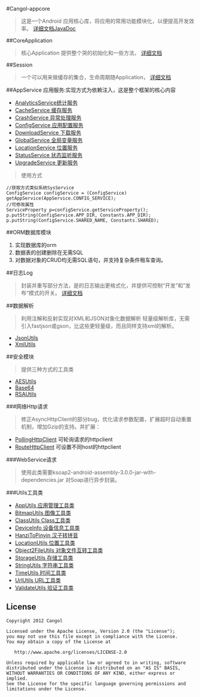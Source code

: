 #Cangol-appcore

>这是一个Android 应用核心库，将应用的常用功能模块化，以便提高开发效率。
>[详细文档JavaDoc](http://cangol.github.io/Cangol-appcore)

##CoreApplication
>核心Application 提供整个哭的初始化和一些方法，
[详细文档](http://cangol.github.io/Cangol-appcore/mobi/cangol/mobile/CoreApplication.html)

##Session
>一个可以用来做缓存的集合，生命周期随Application，
[详细文档](http://cangol.github.io/Cangol-appcore/mobi/cangol/mobile/Session.html)

##AppService
应用服务:实现方式为依赖注入，这是整个框架的核心内容

* [AnalyticsService统计服务](http://cangol.github.io/Cangol-appcore/mobi/cangol/mobile/service/analytics/AnalyticsService.html)
* 	[CacheService 缓存服务](http://cangol.github.io/Cangol-appcore/mobi/cangol/mobile/service/analytics/CacheService.html)
* 	[CrashService 异常处理服务](http://cangol.github.io/Cangol-appcore/mobi/cangol/mobile/service/analytics/CrashService.html)
* 	[ConfigService 应用配置服务](http://cangol.github.io/Cangol-appcore/mobi/cangol/mobile/service/analytics/ConfigService.html)
* 	[DownloadService 下载服务](http://cangol.github.io/Cangol-appcore/mobi/cangol/mobile/service/analytics/DownloadService.html)
* 	[GlobalService 全局变量服务](http://cangol.github.io/Cangol-appcore/mobi/cangol/mobile/service/analytics/GlobalService.html)
* 	[LocationService 位置服务](http://cangol.github.io/Cangol-appcore/mobi/cangol/mobile/service/analytics/LocationService.html)
* 	[StatusService 状态监听服务](http://cangol.github.io/Cangol-appcore/mobi/cangol/mobile/service/analytics/StatusService.html)
* 	[UpgradeService 更新服务](http://cangol.github.io/Cangol-appcore/mobi/cangol/mobile/service/analytics/UpgradeService.html)

>使用方式
	
	//获取方式类似系统SysService
	ConfigService configService = (ConfigService) getAppService(AppService.CONFIG_SERVICE);
	//可修改属性
	ServiceProperty p=configService.getServiceProperty();
	p.putString(ConfigService.APP_DIR, Constants.APP_DIR);
	p.putString(ConfigService.SHARED_NAME, Constants.SHARED);
			
##ORM数据库模块

1. 实现数据库的orm
2. 数据表的创建删除在无需SQL
3. 对数据对象的CRUD均无需SQL语句，并支持复杂条件租车查询。

##日志Log
>封装并重写部分方法，是的日志输出更格式化，并提供可控制“开发”和”发布“模式的开关。
>[详细文档](http://cangol.github.io/Cangol-appcore/mobi/cangol/mobile/logging/Log.html)

##数据解析
>利用注解和反射实现对XML和JSON对象化数据解析
 轻量级解析库，无需引入fastjson或gson，比这些更轻量级，而且同样支持xml的解析。
 
* [JsonUtils](http://cangol.github.io/Cangol-appcore/mobi/cangol/mobile/parser/JsonUtils.html)
* [XmlUtils](http://cangol.github.io/Cangol-appcore/mobi/cangol/mobile/parser/XmlUtils.html)

##安全模块
>提供三种方式的工具类

* [AESUtils](http://cangol.github.io/Cangol-appcore/mobi/cangol/mobile/security/AESUtils.html)
* [Base64](http://cangol.github.io/Cangol-appcore/mobi/cangol/mobile/security/Base64.html)
* [RSAUtils](http://cangol.github.io/Cangol-appcore/mobi/cangol/mobile/security/RSAUtils.html)

###网络Http请求

>修正AsyncHttpClient的部分bug，优化请求参数配置，扩展超时自动重置机制，增加Gzip的支持。并扩展：

* [PollingHttpClient](http://cangol.github.io/Cangol-appcore/mobi/cangol/mobile/security/AESUtils.html) 可轮询请求的httpclient
* [RouteHttpClient](http://cangol.github.io/Cangol-appcore/mobi/cangol/mobile/security/AESUtils.html) 可设置不同host的httpclient

###WebService请求
>使用此类需要ksoap2-android-assembly-3.0.0-jar-with-dependencies.jar 对Soap进行异步封装。



###Utils工具类

* [AppUtils 应用管理工具类](http://cangol.github.io/Cangol-appcore/mobi/cangol/mobile/utils/AppUtils.html)
* 	[BitmapUtils 图像工具类](http://cangol.github.io/Cangol-appcore/mobi/cangol/mobile/utils/BitmapUtils.html)
* 	[ClassUtils Class工具类](http://cangol.github.io/Cangol-appcore/mobi/cangol/mobile/utils/ClassUtils.html)
* 	[DeviceInfo 设备信息工具类](http://cangol.github.io/Cangol-appcore/mobi/cangol/mobile/utils/DeviceInfo.html)
* 	[HanziToPinyin 汉子转拼音](http://cangol.github.io/Cangol-appcore/mobi/cangol/mobile/utils/HanziToPinyin.html)
* 	[LocationUtils 位置工具类](http://cangol.github.io/Cangol-appcore/mobi/cangol/mobile/utils/LocationUtils.html)
* 	[Object2FileUtils 对象文件互转工具类](http://cangol.github.io/Cangol-appcore/mobi/cangol/mobile/utils/Object2FileUtils.html)
* 	[StorageUtils 存储工具类](http://cangol.github.io/Cangol-appcore/mobi/cangol/mobile/utils/StorangeUtils.html)
* 	[StringUtils 字符串工具类](http://cangol.github.io/Cangol-appcore/mobi/cangol/mobile/utils/StringUtils.html)
* 	[TimeUtils 时间工具类](http://cangol.github.io/Cangol-appcore/mobi/cangol/mobile/utils/TimeUtils.html)
* 	[UrlUtils URL工具类](http://cangol.github.io/Cangol-appcore/mobi/cangol/mobile/utils/UrlUtils.html)
* 	[ValidateUtils 验证工具类](http://cangol.github.io/Cangol-appcore/mobi/cangol/mobile/utils/ValidateUtils.html)

License
-----------

    Copyright 2012 Cangol

    Licensed under the Apache License, Version 2.0 (the "License");
    you may not use this file except in compliance with the License.
    You may obtain a copy of the License at

       http://www.apache.org/licenses/LICENSE-2.0

    Unless required by applicable law or agreed to in writing, software
    distributed under the License is distributed on an "AS IS" BASIS,
    WITHOUT WARRANTIES OR CONDITIONS OF ANY KIND, either express or implied.
    See the License for the specific language governing permissions and
    limitations under the License.

